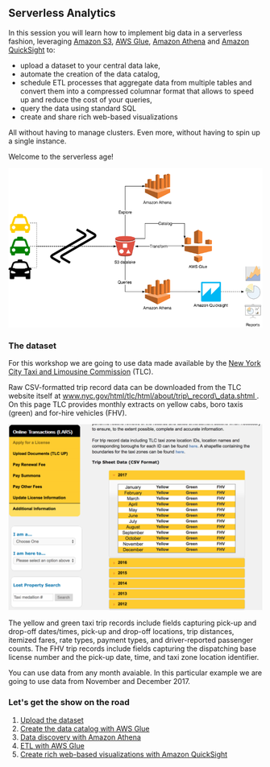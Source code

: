 ## Serverless Analytics

In this session you will learn how to implement big data in a serverless fashion, leveraging [Amazon S3](https://aws.amazon.com/s3/), [AWS Glue](https://aws.amazon.com/glue/), [Amazon Athena](https://aws.amazon.com/athena/) and [Amazon QuickSight](https://aws.amazon.com/quicksight/) to:  

* upload a dataset to your central data lake,
* automate the creation of the data catalog,
* schedule ETL processes that aggregate data from multiple tables and convert them into a compressed columnar format that allows to speed up and reduce the cost of your queries,
* query the data using standard SQL 
* create and share rich web-based visualizations

All without having to manage clusters. Even more, without having to spin up a single instance.

Welcome to the serverless age!

![NYC Taxi & Limousine Commision trip record data](documentation/images/00-serverless-analytics.png)


### The dataset

For this workshop we are going to use data made available by the [New York City Taxi and Limousine Commission](http://www.nyc.gov/html/tlc/html/home/home.shtml) (TLC).

Raw CSV-formatted trip record data can be downloaded from the TLC website itself at [www.nyc.gov/html/tlc/html/about/trip\_record\_data.shtml
](http://www.nyc.gov/html/tlc/html/about/trip_record_data.shtml). On this page TLC provides monthly extracts on yellow cabs, boro taxis (green) and for-hire vehicles (FHV).

![NYC Taxi & Limousine Commision trip record data](documentation/images/02-nyc-tlc-raw-data.png)

The yellow and green taxi trip records include fields capturing pick-up and drop-off dates/times, pick-up and drop-off locations, trip distances, itemized fares, rate types, payment types, and driver-reported passenger counts. The FHV trip records include fields capturing the dispatching base license number and the pick-up date, time, and taxi zone location identifier.

You can use data from any month avaiable. In this particular example we are going to use data from November and December 2017.


### Let's get the show on the road

1. [Upload the dataset](documentation/setup)
1. [Create the data catalog with AWS Glue](documentation/data-catalog)
1. [Data discovery with Amazon Athena](documentation/data-discovery)
1. [ETL with AWS Glue](documentation/etl)
1. [Create rich web-based visualizations with Amazon QuickSight](documentation/visualization)


